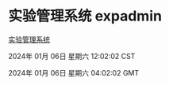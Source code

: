 # 实验管理系统 expadmin
[实验管理系统](http://219.139.196.106:56808/expadmin-782313d2-e1b1-4ea7-932e-3a55e6a1a4d0/)

2024年 01月 06日 星期六 12:02:02 CST

2024年 01月 06日 星期六 04:02:02 GMT
